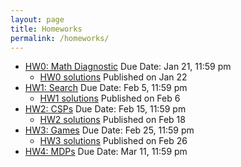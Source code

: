 ```yaml
---
layout: page
title: Homeworks
permalink: /homeworks/
---
```


* [HW0: Math Diagnostic](https://github.com/pooyanjamshidi/csce580/tree/master/homeworks/hw0)
  Due Date: Jan 21, 11:59 pm
  - [HW0 solutions](https://github.com/pooyanjamshidi/csce580/tree/master/homeworks/hw0) Published on Jan 22 
* [HW1: Search](https://github.com/pooyanjamshidi/csce580/tree/master/homeworks/hw1)
  Due Date: Feb 5, 11:59 pm
  - [HW1 solutions](https://github.com/pooyanjamshidi/csce580/tree/master/homeworks/hw1) Published on Feb 6
* [HW2: CSPs](https://github.com/pooyanjamshidi/csce580/tree/master/homeworks/hw2)
  Due Date: Feb 15, 11:59 pm
  - [HW2 solutions](https://github.com/pooyanjamshidi/csce580/tree/master/homeworks/hw2) Published on Feb 18
* [HW3: Games](https://github.com/pooyanjamshidi/csce580/tree/master/homeworks/hw3)
  Due Date: Feb 25, 11:59 pm
  - [HW3 solutions](https://github.com/pooyanjamshidi/csce580/tree/master/homeworks/hw3) Published on Feb 26
* [HW4: MDPs](https://github.com/pooyanjamshidi/csce580/tree/master/homeworks/hw4)
  Due Date: Mar 11, 11:59 pm
